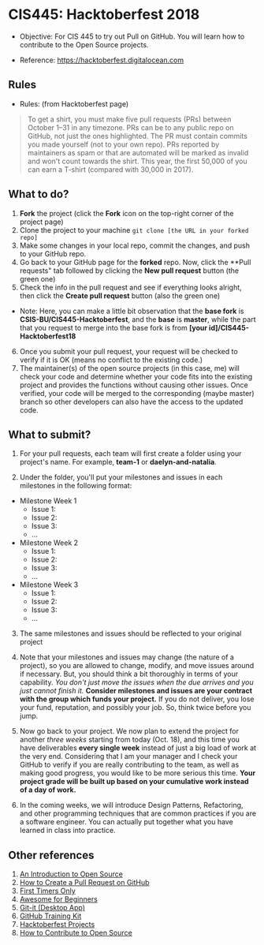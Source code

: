 # CIS445: Hacktoberfest 2018

* Objective: For CIS 445 to try out Pull on GitHub. You will learn how to contribute to the Open Source projects.

* Reference: https://hacktoberfest.digitalocean.com

## Rules

* Rules: (from Hacktoberfest page)

> To get a shirt, you must make five pull requests (PRs) between October 1–31 in any timezone. PRs can be to any public repo on GitHub, not just the ones highlighted. The PR must contain commits you made yourself (not to your own repo). PRs reported by maintainers as spam or that are automated will be marked as invalid and won't count towards the shirt. This year, the first 50,000 of you can earn a T-shirt (compared with 30,000 in 2017).

## What to do?

1. **Fork** the project (click the **Fork** icon on the top-right corner of the project page)
2. Clone the project to your machine 
` git clone [the URL in your forked repo] ` 
3. Make some changes in your local repo, commit the changes, and push to your GitHub repo.
4. Go back to your GitHub page for the **forked** repo. Now, click the **Pull requests" tab followed by clicking the **New pull request** button (the green one)
5. Check the info in the pull request and see if everything looks alright, then click the **Create pull request** button (also the green one)

* Note: Here, you can make a little bit observation that the **base fork** is **CSIS-BU/CIS445-Hacktoberfest**, and the **base** is **master**, while the part that you request to merge into the base fork is from **[your id]/CIS445-Hacktoberfest18**

6. Once you submit your pull request, your request will be checked to verify if it is OK (means no conflict to the existing code.)
7. The maintainer(s) of the open source projects (in this case, me) will check your code and determine whether your code fits into the existing project and provides the functions without causing other issues. Once verified, your code will be merged to the corresponding (maybe master) branch so other developers can also have the access to the updated code.

## What to submit?

1. For your pull requests, each team will first create a folder using your project's name. For example, **team-1** or **daelyn-and-natalia**.

2. Under the folder, you'll put your milestones and issues in each milestones in the following format:

* Milestone Week 1
    * Issue 1:
    * Issue 2:
    * Issue 3:
    * ...
* Milestone Week 2
    * Issue 1:
    * Issue 2:
    * Issue 3:
    * ...
* Milestone Week 3
    * Issue 1:
    * Issue 2:
    * Issue 3:
    * ...

3. The same milestones and issues should be reflected to your original project

4. Note that your milestones and issues may change (the nature of a project), so you are allowed to change, modify, and move issues around if necessary. But, you should think a bit thoroughly in terms of your capability. _You don't just move the issues when the due arrives and you just cannot finish it._ **Consider milestones and issues are your contract with the group which funds your project.** If you do not deliver, you lose your fund, reputation, and possibly your job. So, think twice before you jump.

5. Now go back to your project. We now plan to extend the project for another _three weeks_ starting from today (Oct. 18), and this time you have deliverables **every single week** instead of just a big load of work at the very end. Considering that I am your manager and I check your GitHub to verify if you are really contributing to the team, as well as making good progress, you would like to be more serious this time.
**Your project grade will be built up based on your cumulative work instead of a day of work.**

6. In the coming weeks, we will introduce Design Patterns, Refactoring, and other programming techniques that are common practices if you are a software engineer. You can actually put together what you have learned in class into practice.

## Other references

1. [An Introduction to Open Source](https://www.digitalocean.com/community/tutorial_series/an-introduction-to-open-source)
2. [How to Create a Pull Request on GitHub](https://www.digitalocean.com/community/tutorials/how-to-create-a-pull-request-on-github)
3. [First Timers Only](https://www.firsttimersonly.com)
4. [Awesome for Beginners](https://github.com/mungell/awesome-for-beginners)
5. [Git-it (Desktop App)](https://github.com/jlord/git-it-electron)
6. [GitHub Training Kit](https://github.com/github/training-kit)
7. [Hacktoberfest Projects](https://hacktoberfest.digitalocean.com/#projects)
8. [How to Contribute to Open Source](https://opensource.guide/how-to-contribute/)
